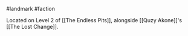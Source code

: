 #landmark #faction 

Located on Level 2 of [[The Endless Pits]], alongside [[Quzy Akone]]'s [[The Lost Change]].
